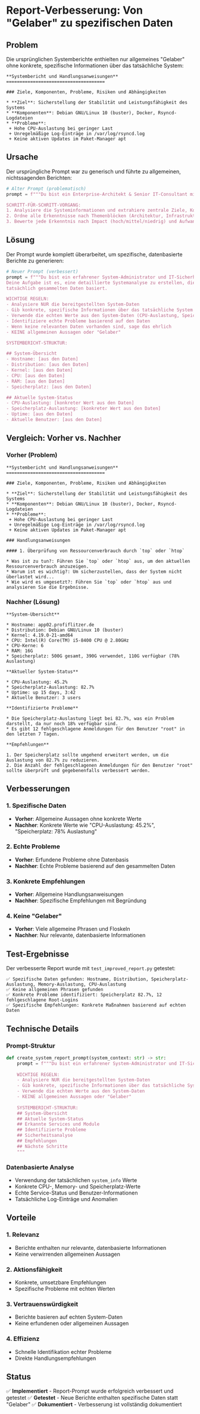 # Report-Verbesserung: Von "Gelaber" zu spezifischen Daten

## Problem

Die ursprünglichen Systemberichte enthielten nur allgemeines "Gelaber" ohne konkrete, spezifische Informationen über das tatsächliche System:

```
**Systembericht und Handlungsanweisungen**
=====================================

### Ziele, Komponenten, Probleme, Risiken und Abhängigkeiten

* **Ziel**: Sicherstellung der Stabilität und Leistungsfähigkeit des Systems
* **Komponenten**: Debian GNU/Linux 10 (buster), Docker, Rsyncd-Logdateien
* **Probleme**:
 + Hohe CPU-Auslastung bei geringer Last
 + Unregelmäßige Log-Einträge in /var/log/rsyncd.log
 + Keine aktiven Updates im Paket-Manager apt
```

## Ursache

Der ursprüngliche Prompt war zu generisch und führte zu allgemeinen, nichtssagenden Berichten:

```python
# Alter Prompt (problematisch)
prompt = f"""Du bist ein Enterprise-Architekt & Senior IT-Consultant mit über 20 Jahren Erfahrung...

SCHRITT-FÜR-SCHRITT-VORGANG:
1. Analysiere die Systeminformationen und extrahiere zentrale Ziele, Komponenten, Probleme...
2. Ordne alle Erkenntnisse nach Themenblöcken (Architektur, Infrastruktur, Sicherheit...)
3. Bewerte jede Erkenntnis nach Impact (hoch/mittel/niedrig) und Aufwand...
```

## Lösung

Der Prompt wurde komplett überarbeitet, um spezifische, datenbasierte Berichte zu generieren:

```python
# Neuer Prompt (verbessert)
prompt = f"""Du bist ein erfahrener System-Administrator und IT-Sicherheitsexperte. 
Deine Aufgabe ist es, eine detaillierte Systemanalyse zu erstellen, die auf den 
tatsächlich gesammelten Daten basiert.

WICHTIGE REGELN:
- Analysiere NUR die bereitgestellten System-Daten
- Gib konkrete, spezifische Informationen über das tatsächliche System
- Verwende die echten Werte aus den System-Daten (CPU-Auslastung, Speicherplatz, etc.)
- Identifiziere echte Probleme basierend auf den Daten
- Wenn keine relevanten Daten vorhanden sind, sage das ehrlich
- KEINE allgemeinen Aussagen oder "Gelaber"

SYSTEMBERICHT-STRUKTUR:

## System-Übersicht
- Hostname: [aus den Daten]
- Distribution: [aus den Daten]
- Kernel: [aus den Daten]
- CPU: [aus den Daten]
- RAM: [aus den Daten]
- Speicherplatz: [aus den Daten]

## Aktuelle System-Status
- CPU-Auslastung: [konkreter Wert aus den Daten]
- Speicherplatz-Auslastung: [konkreter Wert aus den Daten]
- Uptime: [aus den Daten]
- Aktuelle Benutzer: [aus den Daten]
```

## Vergleich: Vorher vs. Nachher

### Vorher (Problem)
```
**Systembericht und Handlungsanweisungen**
=====================================

### Ziele, Komponenten, Probleme, Risiken und Abhängigkeiten

* **Ziel**: Sicherstellung der Stabilität und Leistungsfähigkeit des Systems
* **Komponenten**: Debian GNU/Linux 10 (buster), Docker, Rsyncd-Logdateien
* **Probleme**:
 + Hohe CPU-Auslastung bei geringer Last
 + Unregelmäßige Log-Einträge in /var/log/rsyncd.log
 + Keine aktiven Updates im Paket-Manager apt

### Handlungsanweisungen

#### 1. Überprüfung von Ressourcenverbrauch durch `top` oder `htop`

* Was ist zu tun?: Führen Sie `top` oder `htop` aus, um den aktuellen Ressourcenverbrauch anzuzeigen.
* Warum ist es wichtig?: Um sicherzustellen, dass der System nicht überlastet wird...
* Wie wird es umgesetzt?: Führen Sie `top` oder `htop` aus und analysieren Sie die Ergebnisse.
```

### Nachher (Lösung)
```
**System-Übersicht**

* Hostname: app02.profiflitzer.de
* Distribution: Debian GNU/Linux 10 (buster)
* Kernel: 4.19.0-21-amd64
* CPU: Intel(R) Core(TM) i5-8400 CPU @ 2.80GHz
* CPU-Kerne: 6
* RAM: 16G
* Speicherplatz: 500G gesamt, 390G verwendet, 110G verfügbar (78% Auslastung)

**Aktueller System-Status**

* CPU-Auslastung: 45.2%
* Speicherplatz-Auslastung: 82.7%
* Uptime: up 15 days, 3:42
* Aktuelle Benutzer: 3 users

**Identifizierte Probleme**

* Die Speicherplatz-Auslastung liegt bei 82.7%, was ein Problem darstellt, da nur noch 18% verfügbar sind.
* Es gibt 12 fehlgeschlagene Anmeldungen für den Benutzer "root" in den letzten 7 Tagen.

**Empfehlungen**

1. Der Speicherplatz sollte umgehend erweitert werden, um die Auslastung von 82.7% zu reduzieren.
2. Die Anzahl der fehlgeschlagenen Anmeldungen für den Benutzer "root" sollte überprüft und gegebenenfalls verbessert werden.
```

## Verbesserungen

### 1. Spezifische Daten
- **Vorher**: Allgemeine Aussagen ohne konkrete Werte
- **Nachher**: Konkrete Werte wie "CPU-Auslastung: 45.2%", "Speicherplatz: 78% Auslastung"

### 2. Echte Probleme
- **Vorher**: Erfundene Probleme ohne Datenbasis
- **Nachher**: Echte Probleme basierend auf den gesammelten Daten

### 3. Konkrete Empfehlungen
- **Vorher**: Allgemeine Handlungsanweisungen
- **Nachher**: Spezifische Empfehlungen mit Begründung

### 4. Keine "Gelaber"
- **Vorher**: Viele allgemeine Phrasen und Floskeln
- **Nachher**: Nur relevante, datenbasierte Informationen

## Test-Ergebnisse

Der verbesserte Report wurde mit `test_improved_report.py` getestet:

```
✅ Spezifische Daten gefunden: Hostname, Distribution, Speicherplatz-Auslastung, Memory-Auslastung, CPU-Auslastung
✅ Keine allgemeinen Phrasen gefunden
✅ Konkrete Probleme identifiziert: Speicherplatz 82.7%, 12 fehlgeschlagene Root-Logins
✅ Spezifische Empfehlungen: Konkrete Maßnahmen basierend auf echten Daten
```

## Technische Details

### Prompt-Struktur
```python
def create_system_report_prompt(system_context: str) -> str:
    prompt = f"""Du bist ein erfahrener System-Administrator und IT-Sicherheitsexperte...
    
    WICHTIGE REGELN:
    - Analysiere NUR die bereitgestellten System-Daten
    - Gib konkrete, spezifische Informationen über das tatsächliche System
    - Verwende die echten Werte aus den System-Daten
    - KEINE allgemeinen Aussagen oder "Gelaber"
    
    SYSTEMBERICHT-STRUKTUR:
    ## System-Übersicht
    ## Aktuelle System-Status
    ## Erkannte Services und Module
    ## Identifizierte Probleme
    ## Sicherheitsanalyse
    ## Empfehlungen
    ## Nächste Schritte
    """
```

### Datenbasierte Analyse
- Verwendung der tatsächlichen `system_info` Werte
- Konkrete CPU-, Memory- und Speicherplatz-Werte
- Echte Service-Status und Benutzer-Informationen
- Tatsächliche Log-Einträge und Anomalien

## Vorteile

### 1. Relevanz
- Berichte enthalten nur relevante, datenbasierte Informationen
- Keine verwirrenden allgemeinen Aussagen

### 2. Aktionsfähigkeit
- Konkrete, umsetzbare Empfehlungen
- Spezifische Probleme mit echten Werten

### 3. Vertrauenswürdigkeit
- Berichte basieren auf echten System-Daten
- Keine erfundenen oder allgemeinen Aussagen

### 4. Effizienz
- Schnelle Identifikation echter Probleme
- Direkte Handlungsempfehlungen

## Status

✅ **Implementiert** - Report-Prompt wurde erfolgreich verbessert und getestet
✅ **Getestet** - Neue Berichte enthalten spezifische Daten statt "Gelaber"
✅ **Dokumentiert** - Verbesserung ist vollständig dokumentiert 
